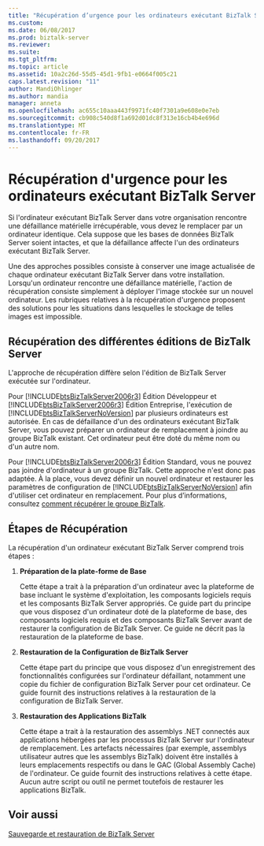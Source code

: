 ```yaml
---
title: "Récupération d’urgence pour les ordinateurs exécutant BizTalk Server | Documents Microsoft"
ms.custom: 
ms.date: 06/08/2017
ms.prod: biztalk-server
ms.reviewer: 
ms.suite: 
ms.tgt_pltfrm: 
ms.topic: article
ms.assetid: 10a2c26d-55d5-45d1-9fb1-e0664f005c21
caps.latest.revision: "11"
author: MandiOhlinger
ms.author: mandia
manager: anneta
ms.openlocfilehash: ac655c10aaa443f9971fc40f7301a9e608e0e7eb
ms.sourcegitcommit: cb908c540d8f1a692d01dc8f313e16cb4b4e696d
ms.translationtype: MT
ms.contentlocale: fr-FR
ms.lasthandoff: 09/20/2017
---
```

# <a name="disaster-recovery-for-computers-running-biztalk-server"></a>Récupération d'urgence pour les ordinateurs exécutant BizTalk Server
Si l'ordinateur exécutant BizTalk Server dans votre organisation rencontre une défaillance matérielle irrécupérable, vous devez le remplacer par un ordinateur identique. Cela suppose que les bases de données BizTalk Server soient intactes, et que la défaillance affecte l'un des ordinateurs exécutant BizTalk Server.  
  
 Une des approches possibles consiste à conserver une image actualisée de chaque ordinateur exécutant BizTalk Server dans votre installation. Lorsqu'un ordinateur rencontre une défaillance matérielle, l'action de récupération consiste simplement à déployer l'image stockée sur un nouvel ordinateur. Les rubriques relatives à la récupération d'urgence proposent des solutions pour les situations dans lesquelles le stockage de telles images est impossible.  
## <a name="recovering-different-editions-of-biztalk-server"></a>Récupération des différentes éditions de BizTalk Server  
 L'approche de récupération diffère selon l'édition de BizTalk Server exécutée sur l'ordinateur.  
  
 Pour [!INCLUDE[btsBizTalkServer2006r3](../includes/btsbiztalkserver2006r3-md.md)] Édition Développeur et [!INCLUDE[btsBizTalkServer2006r3](../includes/btsbiztalkserver2006r3-md.md)] Édition Entreprise, l'exécution de [!INCLUDE[btsBizTalkServerNoVersion](../includes/btsbiztalkservernoversion-md.md)] par plusieurs ordinateurs est autorisée. En cas de défaillance d'un des ordinateurs exécutant BizTalk Server, vous pouvez préparer un ordinateur de remplacement à joindre au groupe BizTalk existant. Cet ordinateur peut être doté du même nom ou d'un autre nom.  
  
 Pour [!INCLUDE[btsBizTalkServer2006r3](../includes/btsbiztalkserver2006r3-md.md)] Édition Standard, vous ne pouvez pas joindre d'ordinateur à un groupe BizTalk. Cette approche n'est donc pas adaptée. À la place, vous devez définir un nouvel ordinateur et restaurer les paramètres de configuration de [!INCLUDE[btsBizTalkServerNoVersion](../includes/btsbiztalkservernoversion-md.md)] afin d'utiliser cet ordinateur en remplacement. Pour plus d’informations, consultez [comment récupérer le groupe BizTalk](../core/how-to-recover-the-biztalk-group.md).  
  
## <a name="recovery-phases"></a>Étapes de Récupération  
 La récupération d'un ordinateur exécutant BizTalk Server comprend trois étapes :  
  
1.  **Préparation de la plate-forme de Base**  
  
     Cette étape a trait à la préparation d'un ordinateur avec la plateforme de base incluant le système d'exploitation, les composants logiciels requis et les composants BizTalk Server appropriés. Ce guide part du principe que vous disposez d'un ordinateur doté de la plateforme de base, des composants logiciels requis et des composants BizTalk Server avant de restaurer la configuration de BizTalk Server. Ce guide ne décrit pas la restauration de la plateforme de base.  
  
2.  **Restauration de la Configuration de BizTalk Server**  
  
     Cette étape part du principe que vous disposez d'un enregistrement des fonctionnalités configurées sur l'ordinateur défaillant, notamment une copie du fichier de configuration BizTalk Server pour cet ordinateur. Ce guide fournit des instructions relatives à la restauration de la configuration de BizTalk Server.  
  
3.  **Restauration des Applications BizTalk**  
  
     Cette étape a trait à la restauration des assemblys .NET connectés aux applications hébergées par les processus BizTalk Server sur l'ordinateur de remplacement. Les artefacts nécessaires (par exemple, assemblys utilisateur autres que les assemblys BizTalk) doivent être installés à leurs emplacements respectifs ou dans le GAC (Global Assembly Cache) de l'ordinateur. Ce guide fournit des instructions relatives à cette étape. Aucun autre script ou outil ne permet toutefois de restaurer les applications BizTalk.  
  
## <a name="see-also"></a>Voir aussi  
 [Sauvegarde et restauration de BizTalk Server](../core/backing-up-and-restoring-biztalk-server.md)